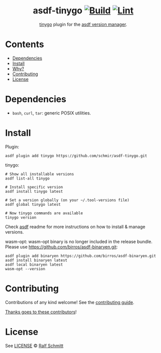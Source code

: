 <div align="center">

# asdf-tinygo [![Build](https://github.com/schmir/asdf-tinygo/actions/workflows/build.yml/badge.svg)](https://github.com/schmir/asdf-tinygo/actions/workflows/build.yml) [![Lint](https://github.com/schmir/asdf-tinygo/actions/workflows/lint.yml/badge.svg)](https://github.com/schmir/asdf-tinygo/actions/workflows/lint.yml)

[tinygo](https://tinygo.org/) plugin for the [asdf version manager](https://asdf-vm.com).

</div>

# Contents

- [Dependencies](#dependencies)
- [Install](#install)
- [Why?](#why)
- [Contributing](#contributing)
- [License](#license)

# Dependencies

- `bash`, `curl`, `tar`: generic POSIX utilities.

# Install

Plugin:

```shell
asdf plugin add tinygo https://github.com/schmir/asdf-tinygo.git
```

tinygo:

```shell
# Show all installable versions
asdf list-all tinygo

# Install specific version
asdf install tinygo latest

# Set a version globally (on your ~/.tool-versions file)
asdf global tinygo latest

# Now tinygo commands are available
tinygo version
```

Check [asdf](https://github.com/asdf-vm/asdf) readme for more instructions on how to
install & manage versions.

wasm-opt:
wasm-opt binary is no longer included in the release bundle. Please use
https://github.com/birros/asdf-binaryen.git:

```shell
asdf plugin add binaryen https://github.com/birros/asdf-binaryen.git
asdf install binaryen latest
asdf local binaryen latest
wasm-opt --version
```

# Contributing

Contributions of any kind welcome! See the [contributing guide](contributing.md).

[Thanks goes to these contributors](https://github.com/schmir/asdf-tinygo/graphs/contributors)!

# License

See [LICENSE](LICENSE) © [Ralf Schmitt](https://github.com/schmir/)
